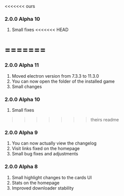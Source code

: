 <<<<<<< ours
### 2.0.0 Alpha 10
1. Small fixes
<<<<<<< HEAD

=======
=======
### 2.0.0 Alpha 11
1. Moved electron version from 7.3.3 to 11.3.0
2. You can now open the folder of the installed game
3. Small changes
### 2.0.0 Alpha 10
1. Small fixes

>>>>>>> theirs
>>>>>>> readme
### 2.0.0 Alpha 9
1. You can now actually view the changelog
2. Visit links fixed on the homepage
3. Small bug fixes and adjustments

### 2.0.0 Alpha 8

1. Small highlight changes to the cards UI
2. Stats on the homepage
3. Improved downloader stability 

